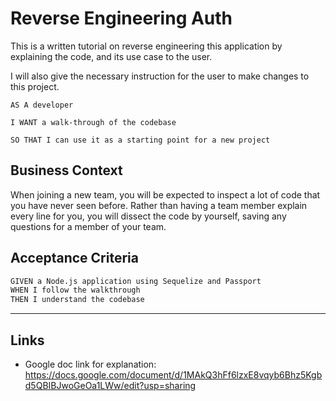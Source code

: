 # Reverse Engineering Auth

This is a written tutorial on reverse engineering this application by explaining the code, and its use case to the user.

I will also give the necessary instruction for the user to make changes to this project.

```
AS A developer

I WANT a walk-through of the codebase

SO THAT I can use it as a starting point for a new project
```

## Business Context

When joining a new team, you will be expected to inspect a lot of code that you have never seen before. Rather than having a team member explain every line for you, you will dissect the code by yourself, saving any questions for a member of your team.

## Acceptance Criteria

```md
GIVEN a Node.js application using Sequelize and Passport
WHEN I follow the walkthrough
THEN I understand the codebase
```
- - -

## Links

* Google doc link for explanation: https://docs.google.com/document/d/1MAkQ3hFf6lzxE8vqyb6Bhz5Kgbd5QBIBJwoGeOa1LWw/edit?usp=sharing
